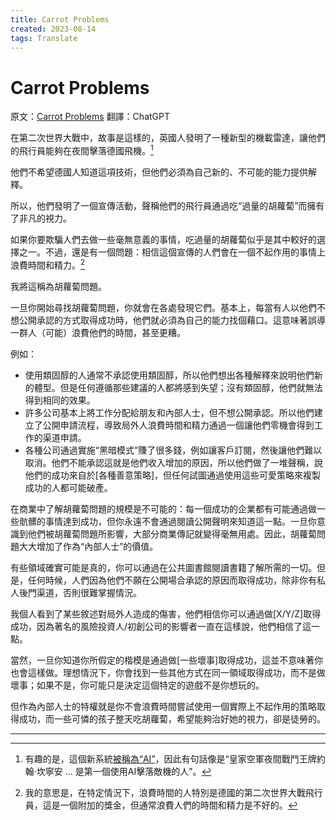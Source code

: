 ```yaml
---
title: Carrot Problems
created: 2023-08-14
tags: Translate
---
```


# Carrot Problems

原文：[Carrot Problems](https://www.atvbt.com/the-carrot-problem/)
翻譯：ChatGPT

在第二次世界大戰中，故事是這樣的，英國人發明了一種新型的機載雷達，讓他們的飛行員能夠在夜間擊落德國飛機。[^1]

他們不希望德國人知道這項技術，但他們必須為自己新的、不可能的能力提供解釋。

所以，他們發明了一個宣傳活動，聲稱他們的飛行員通過吃“過量的胡蘿蔔”而擁有了非凡的視力。

如果你要欺騙人們去做一些毫無意義的事情，吃過量的胡蘿蔔似乎是其中較好的選擇之一。不過，還是有一個問題：相信這個宣傳的人們會在一個不起作用的事情上浪費時間和精力。[^2]

我將這稱為胡蘿蔔問題。

一旦你開始尋找胡蘿蔔問題，你就會在各處發現它們。基本上，每當有人以他們不想公開承認的方式取得成功時，他們就必須為自己的能力找個藉口。這意味著誤導一群人（可能）浪費他們的時間，甚至更糟。

例如：

* 使用類固醇的人通常不承認使用類固醇，所以他們想出各種解釋來說明他們新的體型。但是任何遵循那些建議的人都將感到失望；沒有類固醇，他們就無法得到相同的效果。
* 許多公司基本上將工作分配給朋友和內部人士，但不想公開承認。所以他們建立了公開申請流程，導致局外人浪費時間和精力通過一個讓他們零機會得到工作的渠道申請。
* 各種公司通過實施“黑暗模式”賺了很多錢，例如讓客戶訂閱，然後讓他們難以取消。他們不能承認這就是他們收入增加的原因，所以他們做了一堆聲稱，說他們的成功來自於[各種善意策略]，但任何試圖通過使用這些可愛策略來複製成功的人都可能破產。

在商業中了解胡蘿蔔問題的規模是不可能的：每一個成功的企業都有可能通過做一些骯髒的事情達到成功，但你永遠不會通過閱讀公開聲明來知道這一點。一旦你意識到他們被胡蘿蔔問題所影響，大部分商業傳記就變得毫無用處。因此，胡蘿蔔問題大大增加了作為“內部人士”的價值。

有些領域確實可能是真的，你可以通過在公共圖書館閱讀書籍了解所需的一切。但是，任何時候，人們因為他們不願在公開場合承認的原因而取得成功，除非你有私人後門渠道，否則很難掌握情況。

我個人看到了某些敘述對局外人造成的傷害，他們相信你可以通過做[X/Y/Z]取得成功，因為著名的風險投資人/初創公司的影響者一直在這樣說，他們相信了這一點。

當然，一旦你知道你所假定的楷模是通過做[一些壞事]取得成功，這並不意味著你也會這樣做。理想情況下，你會找到一些其他方式在同一領域取得成功，而不是做壞事；如果不是，你可能只是決定這個特定的遊戲不是你想玩的。

但作為內部人士的特權就是你不會浪費時間嘗試使用一個實際上不起作用的策略取得成功，而一些可憐的孩子整天吃胡蘿蔔，希望能夠治好她的視力，卻是徒勞的。

---

[^1]: 有趣的是，這個新系統[被稱為“AI”](https://www.smithsonianmag.com/arts-culture/a-wwii-propaganda-campaign-popularized-the-myth-that-carrots-help-you-see-in-the-dark-28812484/?ref=atvbt.com)，因此有句話像是“皇家空軍夜間戰鬥王牌約翰·坎寧安 ... 是第一個使用AI擊落敵機的人”。
[^2]: 我的意思是，在特定情況下，浪費時間的人特別是德國的第二次世界大戰飛行員，這是一個附加的獎金，但通常浪費人們的時間和精力是不好的。
